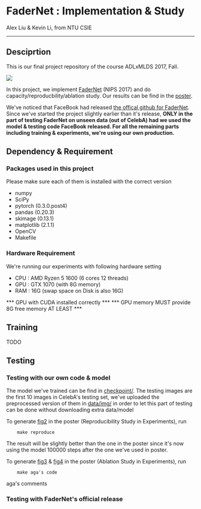 # FaderNet : Implementation & Study
Alex Liu & Kevin Li, from NTU CSIE

---
## Desciprtion

This is our final project repository of the course ADLxMLDS 2017, Fall.

![](fig/fig_2.jpg)

In this project, we implement [FaderNet](https://arxiv.org/pdf/1706.00409.pdf) (NIPS 2017) and do capacity/reproducbility/ablation study. Our results can be find in the [poster](fig/post.pdf).

We've noticed that FaceBook had released [the offical github for FaderNet](https://github.com/facebookresearch/FaderNetworks). Since we've started the project slightly earlier than it's release, **ONLY in the part of testing FaderNet on unseen data (out of CelebA) had we used the model & testing code FaceBook released. For all the remaining parts including training & experiments, we're using our own production.**

## Dependency & Requirement

### Packages used in this project

Please make sure each of them is installed with the correct version

- numpy
- SciPy
- pytorch (0.3.0.post4)
- pandas (0.20.3)
- skimage (0.13.1)
- matplotlib (2.1.1)
- OpenCV
- Makefile

### Hardware Requirement

We're running our experiments with following hardware setting

- CPU : AMD Ryzen 5 1600 (6 cores 12 threads)
- GPU : GTX 1070 (with 8G memory)
- RAM : 16G (swap space on Disk is also 16G)
 
*** GPU with CUDA installed correctly ***
*** GPU memory MUST provide 8G free memory AT LEAST ***

## Training

TODO

## Testing
### Testing with our own code & model

The model we've trained can be find in [checkpoint/](checkpoint/). The testing images are the first 10 images in CelebA's testing set, we've uploaded the preprocessed version of them in [data/img/](data/img/) in order to let this part of testing can be done without downloading extra data/model

To generate [fig2](fig/fig_2.jpg) in the poster (Reproducibility Study in Experiments), run

        make reproduce

The result will be slightly better than the one in the poster since it's now using the model 100000 steps after the one we've used in poster.

To generate [fig3]() & [fig4]() in the poster (Ablation Study in Experiments), run

        make aga's code

aga's comments

### Testing with FaderNet's official release
